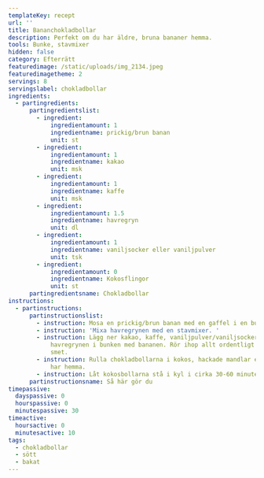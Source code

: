 ```yaml
---
templateKey: recept
url: ''
title: Bananchokladbollar
description: Perfekt om du har äldre, bruna bananer hemma.
tools: Bunke, stavmixer
hidden: false
category: Efterrätt
featuredimage: /static/uploads/img_2134.jpeg
featuredimagetheme: 2
servings: 8
servingslabel: chokladbollar
ingredients:
  - partingredients:
      partingredientslist:
        - ingredient:
            ingredientamount: 1
            ingredientname: prickig/brun banan
            unit: st
        - ingredient:
            ingredientamount: 1
            ingredientname: kakao
            unit: msk
        - ingredient:
            ingredientamount: 1
            ingredientname: kaffe
            unit: msk
        - ingredient:
            ingredientamount: 1.5
            ingredientname: havregryn
            unit: dl
        - ingredient:
            ingredientamount: 1
            ingredientname: vaniljsocker eller vaniljpulver
            unit: tsk
        - ingredient:
            ingredientamount: 0
            ingredientname: Kokosflingor
            unit: st
      partingredientsname: Chokladbollar
instructions:
  - partinstructions:
      partinstructionslist:
        - instruction: Mosa en prickig/brun banan med en gaffel i en bunke.
        - instruction: 'Mixa havregrynen med en stavmixer. '
        - instruction: Lägg ner kakao, kaffe, vaniljpulver/vaniljsocker och de mixade
            havregrynen i bunken med bananen. Rör ihop allt ordentligt till en
            smet.
        - instruction: Rulla chokladbollarna i kokos, hackade mandlar eller annat som du
            har hemma.
        - instruction: Låt kokosbollarna stå i kyl i cirka 30-60 minuter så att de stelnar.
      partinstructionsname: Så här gör du
timepassive:
  dayspassive: 0
  hourspassive: 0
  minutespassive: 30
timeactive:
  hoursactive: 0
  minutesactive: 10
tags:
  - chokladbollar
  - sött
  - bakat
---
```

